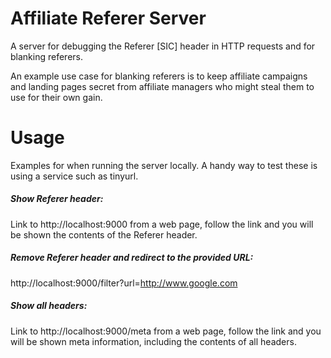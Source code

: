 Affiliate Referer Server
========================

A server for debugging the Referer [SIC] header in HTTP requests and for blanking referers.

An example use case for blanking referers is to keep affiliate campaigns and landing pages secret from affiliate managers who might steal them to use for their own gain. 

Usage
=====

Examples for when running the server locally. A handy way to test these is using a service such as tinyurl.

##### Show Referer header:

Link to http://localhost:9000 from a web page, follow the link and you will be shown the contents of the Referer header.

##### Remove Referer header and redirect to the provided URL:

http://localhost:9000/filter?url=http://www.google.com

##### Show all headers:

Link to http://localhost:9000/meta from a web page, follow the link and you will be shown meta information, including the contents of all headers.
